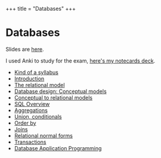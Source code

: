 +++
title = "Databases"
+++

# Databases

Slides are [here](http://joerg.endrullis.de/databases/).

I used Anki to study for the exam, [here's my notecards deck](Databases.apkg).

-   [Kind of a syllabus](kind-of-a-syllabus)
-   [Introduction](introduction)
-   [The relational model](the-relational-model)
-   [Database design: Conceptual models](database-design-conceptual-models)
-   [Conceptual to relational models](conceptual-to-relational-models)
-   [SQL Overview](sql-overview)
-   [Aggregations](aggregations)
-   [Union, conditionals](union-conditionals)
-   [Order by](order-by)
-   [Joins](joins)
-   [Relational normal forms](relational-normal-forms)
-   [Transactions](transactions)
-   [Database Application Programming](database-application-programming)
